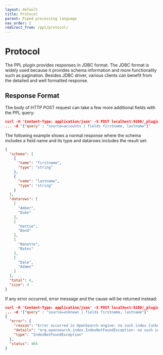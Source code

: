 ```yaml
---
layout: default
title: Protocol
parent: Piped processing language
nav_order: 2
redirect_from: /ppl/protocol/
---
```


# Protocol

The PPL plugin provides responses in JDBC format. The JDBC format is widely used because it provides schema information and more functionality such as pagination. Besides JDBC driver, various clients can benefit from the detailed and well formatted response.

## Response Format

The body of HTTP POST request can take a few more additional fields with the PPL query:

```json
curl -H 'Content-Type: application/json' -X POST localhost:9200/_plugins/_ppl \
... -d '{"query" : "source=accounts | fields firstname, lastname"}'
```

The following example shows a normal response where the schema includes a field name and its type and datarows includes the result set:

```json
{
  "schema": [
    {
      "name": "firstname",
      "type": "string"
    },
    {
      "name": "lastname",
      "type": "string"
    }
  ],
  "datarows": [
    [
      "Amber",
      "Duke"
    ],
    [
      "Hattie",
      "Bond"
    ],
    [
      "Nanette",
      "Bates"
    ],
    [
      "Dale",
      "Adams"
    ]
  ],
  "total": 4,
  "size": 4
}
```

If any error occurred, error message and the cause will be returned instead:

```json
curl -H 'Content-Type: application/json' -X POST localhost:9200/_plugins/_ppl \
... -d '{"query" : "source=unknown | fields firstname, lastname"}'
{
  "error": {
    "reason": "Error occurred in OpenSearch engine: no such index [unknown]",
    "details": "org.opensearch.index.IndexNotFoundException: no such index [unknown]\nFor more details, please send request for Json format to see the raw response from opensearch engine.",
    "type": "IndexNotFoundException"
  },
  "status": 404
}
```

